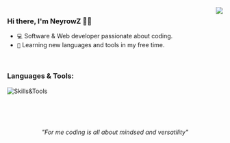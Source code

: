 <img align="right" src="https://github-readme-stats.vercel.app/api?username=NeyrowZ&show_icons=true&icon_color=ffc700&text_color=8f959e&bg_color=00000000&hide_title=true&hide_border=true"/>

### Hi there, I'm NeyrowZ 🙋‍♂️
- `💻` Software & Web developer passionate about coding.
- `🌱` Learning new languages and tools in my free time.

<br>

### Languages & Tools:
![Skills&Tools](https://skillicons.dev/icons?i=java,python,ts,js,html,css,idea,vscode,nodejs,maven,gradle,mongodb,redis,mysql,github,bash,git&perline=6)

<br><br><br><center><i>"For me coding is all about mindsed and versatility"</i></center>

